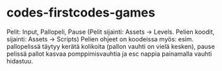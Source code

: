 # codes-firstcodes-games
Pelit: Input, Pallopeli, Pause (Pelit sijainti: Assets -> Levels. Pelien koodit, sijainti: Assets -> Scripts)
Pelien ohjeet on koodeissa myös: esim. pallopelissä täytyy kerätä kolikoita (pallon vauhti on vielä kesken), pause pelissä pallot kasvaa pomppimisvauhtia ja esc nappia painamalla vauhti hidastuu.
